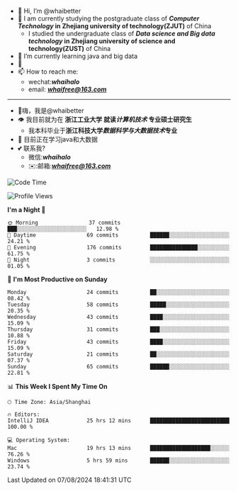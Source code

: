 - 👋 Hi, I’m @whaibetter
- 👀 I am currently studying the postgraduate class of ***Computer Technology* in Zhejiang university of technology(ZJUT)** of China
  -  I studied the undergraduate class of ***Data science and Big data technology* in Zhejiang university of science and technology(ZUST)** of China
- 🌱 I’m currently learning java and big data
- 💞️ 
- 📫 How to reach me: 
  - wechat:***whaihalo***
  - email: ***whaifree@163.com***
 ------------------------
- 👋嗨，我是@whaibetter
- 👁 我目前就为在 **浙江工业大学 就读*计算机技术* 专业硕士研究生**
  - 我本科毕业于**浙江科技大学*数据科学与大数据技术*专业**
- 🌴 目前正在学习java和大数据
- 💕 联系我?
  - 微信:***whaihalo***
  - ✉️:邮箱:***whaifree@163.com***

<!--START_SECTION:waka-->
![Code Time](http://img.shields.io/badge/Code%20Time-333%20hrs%2056%20mins-blue)

![Profile Views](http://img.shields.io/badge/Profile%20Views-0-blue)

**I'm a Night 🦉** 

```text
🌞 Morning                37 commits          ███░░░░░░░░░░░░░░░░░░░░░░   12.98 % 
🌆 Daytime                69 commits          ██████░░░░░░░░░░░░░░░░░░░   24.21 % 
🌃 Evening                176 commits         ███████████████░░░░░░░░░░   61.75 % 
🌙 Night                  3 commits           ░░░░░░░░░░░░░░░░░░░░░░░░░   01.05 % 
```
📅 **I'm Most Productive on Sunday** 

```text
Monday                   24 commits          ██░░░░░░░░░░░░░░░░░░░░░░░   08.42 % 
Tuesday                  58 commits          █████░░░░░░░░░░░░░░░░░░░░   20.35 % 
Wednesday                43 commits          ████░░░░░░░░░░░░░░░░░░░░░   15.09 % 
Thursday                 31 commits          ███░░░░░░░░░░░░░░░░░░░░░░   10.88 % 
Friday                   43 commits          ████░░░░░░░░░░░░░░░░░░░░░   15.09 % 
Saturday                 21 commits          ██░░░░░░░░░░░░░░░░░░░░░░░   07.37 % 
Sunday                   65 commits          ██████░░░░░░░░░░░░░░░░░░░   22.81 % 
```


📊 **This Week I Spent My Time On** 

```text
🕑︎ Time Zone: Asia/Shanghai

🔥 Editors: 
IntelliJ IDEA            25 hrs 12 mins      █████████████████████████   100.00 % 

💻 Operating System: 
Mac                      19 hrs 13 mins      ███████████████████░░░░░░   76.26 % 
Windows                  5 hrs 59 mins       ██████░░░░░░░░░░░░░░░░░░░   23.74 % 
```


 Last Updated on 07/08/2024 18:41:31 UTC
<!--END_SECTION:waka-->
